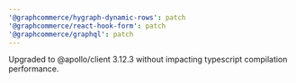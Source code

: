 ```yaml
---
'@graphcommerce/hygraph-dynamic-rows': patch
'@graphcommerce/react-hook-form': patch
'@graphcommerce/graphql': patch
---
```


Upgraded to @apollo/client 3.12.3 without impacting typescript compilation performance.

